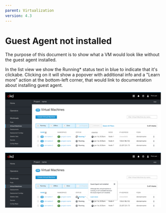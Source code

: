 ```yaml
---
parent: Virtualization
version: 4.3
---
```


# Guest Agent not installed

The purpose of this document is to show what a VM would look like without the guest agent installed. 

In the list view we show the Running* status text in blue to indicate that it's clickabe. Clicking on it will show a popover with additional info and a "Learn more" action at the bottom-left corner, that would link to documentation about installing guest agent.

![vm list](img/guest-agent-1.png)
 
![vm list](img/guest-agent-2.png)